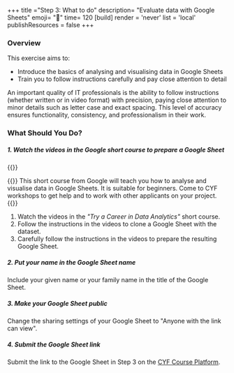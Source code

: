 +++
title ="Step 3: What to do"
description= "Evaluate data with Google Sheets"
emoji= "🤖"
time= 120
[build]
  render = 'never'
  list = 'local'
  publishResources = false 
+++

### Overview

This exercise aims to:
  - Introduce the basics of analysing and visualising data in Google Sheets
  - Train you to follow instructions carefully and pay close attention to detail

<!-- {{<note type="note" title="Note">}}-->
An important quality of IT professionals is the ability to follow instructions (whether written or in video format) with precision, paying close attention to minor details such as letter case and exact spacing. This level of accuracy ensures functionality, consistency, and professionalism in their work.
<!--{{</note>}}-->

### What Should You Do?

##### 1. Watch the videos in the Google short course to prepare a Google Sheet

{{<blocklink
  src="https://applieddigitalskills.withgoogle.com/c/college-and-continuing-education/en/try-a-career-in-data-analytics/overview.html"
  name="Try a Career in Data Analytics"
  caption="Google Applied Digital Skills"
  time="90">}}

{{<note type="note" title="Note">}}
This short course from Google will teach you how to analyse and visualise data in Google Sheets. It is suitable for beginners. Come to CYF workshops to get help and to work with other applicants on your project.
{{</note>}}

1. Watch the videos in the _"Try a Career in Data Analytics"_ short course.
2. Follow the instructions in the videos to clone a Google Sheet with the dataset.
3. Carefully follow the instructions in the videos to prepare the resulting Google Sheet.

##### 2. Put your name in the Google Sheet name 

Include your given name or your family name in the title of the Google Sheet.

##### 3. Make your Google Sheet public

Change the sharing settings of your Google Sheet to "Anyone with the link can view".

##### 4. Submit the Google Sheet link

Submit the link to the Google Sheet in Step 3 on the [CYF Course Platform](https://application-process.codeyourfuture.io/).
